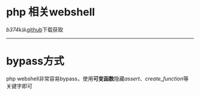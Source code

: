 
# php 相关webshell

*b374k*从[github](https://github.com/b374k/b374k.git)下载获取

---

# bypass方式

php webshell非常容易bypass，使用**可变函数**隐藏*assert*、*create_function*等关键字即可